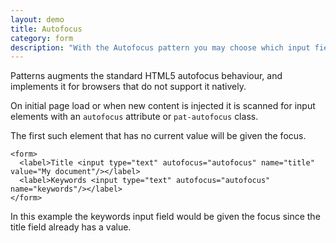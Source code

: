 ```yaml
---
layout: demo
title: Autofocus
category: form
description: "With the Autofocus pattern you may choose which input field gets the focus when a page load, or after it was injected."
---
```


Patterns augments the standard HTML5 autofocus behaviour, and implements it for browsers that do not support it natively.

On initial page load or when new content is injected it is scanned for input elements with an `autofocus` attribute or `pat-autofocus` class.

The first such element that has no current value will be given the focus.

    <form>
      <label>Title <input type="text" autofocus="autofocus" name="title" value="My document"/></label>
      <label>Keywords <input type="text" autofocus="autofocus" name="keywords"/></label>
    </form>

In this example the keywords input field would be given the focus since the title field already has a value.